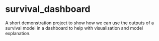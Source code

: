 # survival_dashboard
A short demonstration project to show how we can use the outputs of a survival model in a dashboard to help with visualisation and model explanation.
